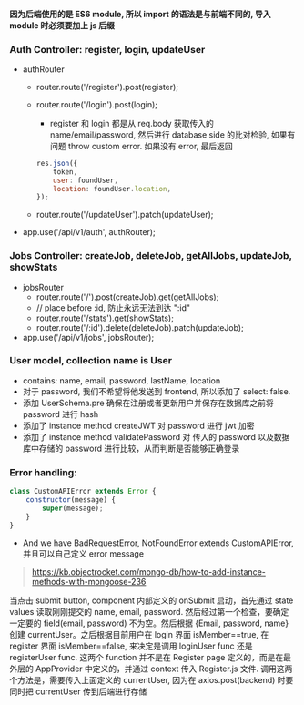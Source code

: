 #### 因为后端使用的是 ES6 module, 所以 import 的语法是与前端不同的, 导入 module 时必须要加上 js 后缀

### Auth Controller: register, login, updateUser

-   authRouter

    -   router.route('/register').post(register);
    -   router.route('/login').post(login);

        -   register 和 login 都是从 req.body 获取传入的 name/email/password, 然后进行 database side 的比对检验, 如果有问题 throw custom error. 如果没有 error, 最后返回

        ```js
        res.json({
            token,
            user: foundUser,
            location: foundUser.location,
        });
        ```

    -   router.route('/updateUser').patch(updateUser);

-   app.use('/api/v1/auth', authRouter);

### Jobs Controller: createJob, deleteJob, getAllJobs, updateJob, showStats

-   jobsRouter
    -   router.route('/').post(createJob).get(getAllJobs);
    -   // place before :id, 防止永远无法到达 ":id"
    -   router.route('/stats').get(showStats);
    -   router.route('/:id').delete(deleteJob).patch(updateJob);
-   app.use('/api/v1/jobs', jobsRouter);

### User model, collection name is User

-   contains: name, email, password, lastName, location
-   对于 password, 我们不希望将他发送到 frontend, 所以添加了 select: false.
-   添加 UserSchema.pre 确保在注册或者更新用户并保存在数据库之前将 password 进行 hash
-   添加了 instance method createJWT 对 password 进行 jwt 加密
-   添加了 instance method validatePassword 对 传入的 password 以及数据库中存储的 password 进行比较，从而判断是否能够正确登录

### Error handling:

```js
class CustomAPIError extends Error {
    constructor(message) {
        super(message);
    }
}
```

-   And we have BadRequestError, NotFoundError extends CustomAPIError, 并且可以自己定义 error message

> https://kb.objectrocket.com/mongo-db/how-to-add-instance-methods-with-mongoose-236

当点击 submit button, component 内部定义的 onSubmit 启动，首先通过 state values 读取刚刚提交的 name, email, password. 然后经过第一个检查，要确定一定要的 field(email, password) 不为空。然后根据 {Email, password, name} 创建 currentUser。之后根据目前用户在 login 界面 isMember==true, 在 register 界面 isMember==false, 来决定是调用 loginUser func 还是 registerUser func. 这两个 function 并不是在 Register page 定义的，而是在最外层的 AppProvider 中定义的，并通过 context 传入 Register.js 文件. 调用这两个方法是，需要传入上面定义的 currentUser, 因为在 axios.post(backend) 时要同时把 currentUser 传到后端进行存储
